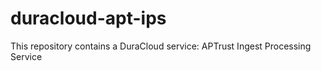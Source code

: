 duracloud-apt-ips
=================

This repository contains a DuraCloud service: APTrust Ingest Processing Service